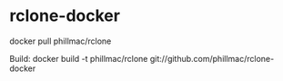 # rclone-docker

docker pull phillmac/rclone

Build: docker build -t phillmac/rclone git://github.com/phillmac/rclone-docker
